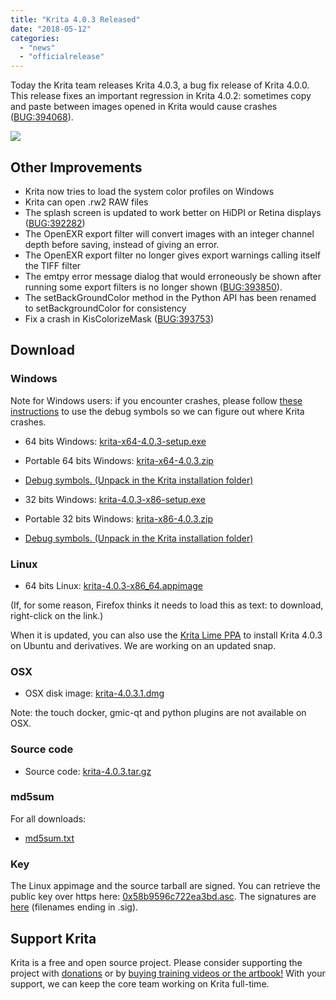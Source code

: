 ```yaml
---
title: "Krita 4.0.3 Released"
date: "2018-05-12"
categories: 
  - "news"
  - "officialrelease"
---
```


Today the Krita team releases Krita 4.0.3, a bug fix release of Krita 4.0.0. This release fixes an important regression in Krita 4.0.2: sometimes copy and paste between images opened in Krita would cause crashes ([BUG:394068](https://bugs.kde.org/show_bug.cgi?id=394068)).

[![](/images/posts/2018/kiki_4.0_sm-1-1024x463.png)](https://krita.org/wp-content/uploads/2018/03/kiki_4.0_sm-1.png)

## Other Improvements

- Krita now tries to load the system color profiles on Windows
- Krita can open .rw2 RAW files
- The splash screen is updated to work better on HiDPI or Retina displays ([BUG:392282](https://bugs.kde.org/show_bug.cgi?id=392282))
- The OpenEXR export filter will convert images with an integer channel depth before saving, instead of giving an error.
- The OpenEXR export filter no longer gives export warnings calling itself the TIFF filter
- The emtpy error message dialog that would erroneously be shown after running some export filters is no longer shown ([BUG:393850](https://bugs.kde.org/show_bug.cgi?id=393850)).
- The setBackGroundColor method in the Python API has been renamed to setBackgroundColor for consistency
- Fix a crash in KisColorizeMask ([BUG:393753](https://bugs.kde.org/show_bug.cgi?id=393753))

## Download

### Windows

Note for Windows users: if you encounter crashes, please follow [these instructions](https://docs.krita.org/Dr._Mingw_debugger) to use the debug symbols so we can figure out where Krita crashes.

- 64 bits Windows: [krita-x64-4.0.3-setup.exe](https://download.kde.org/stable/krita/4.0.3/krita-x64-4.0.3-setup.exe)
- Portable 64 bits Windows: [krita-x64-4.0.3.zip](https://download.kde.org/stable/krita/4.0.3/krita-x64-4.0.3.zip)
- [Debug symbols. (Unpack in the Krita installation folder)](https://download.kde.org/stable/krita/4.0.3/krita-x64-4.0.3-dbg.zip)

- 32 bits Windows: [krita-4.0.3-x86-setup.exe](https://download.kde.org/stable/krita/4.0.3/krita-x86-4.0.3-setup.exe)
- Portable 32 bits Windows: [krita-x86-4.0.3.zip](https://download.kde.org/stable/krita/4.0.3/krita-x86-4.0.3.zip)
- [Debug symbols. (Unpack in the Krita installation folder)](https://download.kde.org/stable/krita/4.0.3/krita-x86-4.0.3-dbg.zip)

### Linux

- 64 bits Linux: [krita-4.0.3-x86\_64.appimage](https://download.kde.org/stable/krita/4.0.3/krita-4.0.3-x86_64.appimage)

(If, for some reason, Firefox thinks it needs to load this as text: to download, right-click on the link.)

When it is updated, you can also use the [Krita Lime PPA](https://launchpad.net/%7Ekritalime/+archive/ubuntu/ppa) to install Krita 4.0.3 on Ubuntu and derivatives. We are working on an updated snap.

### OSX

- OSX disk image: [krita-4.0.3.1.dmg](https://download.kde.org/stable/krita/4.0.3/krita-4.0.3.1.dmg)

Note: the touch docker, gmic-qt and python plugins are not available on OSX.

### Source code

- Source code: [krita-4.0.3.tar.gz](https://download.kde.org/stable/krita/4.0.3/krita-4.0.3.tar.gz)

### md5sum

For all downloads:

- [md5sum.txt](https://download.kde.org/stable/krita/4.0.3/md5sum.txt)

### Key

The Linux appimage and the source tarball are signed. You can retrieve the public key over https here: [0x58b9596c722ea3bd.asc](https://share.kde.org/index.php/s/fJ99V5mZvuyD0z8). The signatures are [here](http://download.kde.org/stable/krita/4.0.3/) (filenames ending in .sig).

## Support Krita

Krita is a free and open source project. Please consider supporting the project with [donations](/support-us/donations/) or by [buying training videos or the artbook!](/support-us/shop) With your support, we can keep the core team working on Krita full-time.
